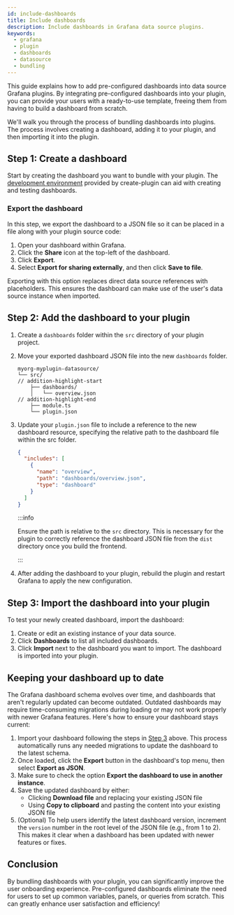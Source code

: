 ```yaml
---
id: include-dashboards
title: Include dashboards
description: Include dashboards in Grafana data source plugins.
keywords:
  - grafana
  - plugin
  - dashboards
  - datasource
  - bundling
---
```


This guide explains how to add pre-configured dashboards into data source Grafana plugins. By integrating pre-configured dashboards into your plugin, you can provide your users with a ready-to-use template, freeing them from having to build a dashboard from scratch.

We'll walk you through the process of bundling dashboards into plugins. The process involves creating a dashboard, adding it to your plugin, and then importing it into the plugin.

## Step 1: Create a dashboard

Start by creating the dashboard you want to bundle with your plugin. The [development environment](/set-up/) provided by create-plugin can aid with creating and testing dashboards.

### Export the dashboard

In this step, we export the dashboard to a JSON file so it can be placed in a file along with your plugin source code:

1. Open your dashboard within Grafana.
1. Click the **Share** icon at the top-left of the dashboard.
1. Click **Export**.
1. Select **Export for sharing externally**, and then click **Save to file**.

Exporting with this option replaces direct data source references with placeholders. This ensures the dashboard can make use of the user's data source instance when imported.

## Step 2: Add the dashboard to your plugin

1. Create a `dashboards` folder within the `src` directory of your plugin project.

1. Move your exported dashboard JSON file into the new `dashboards` folder.
   ```shell
   myorg-myplugin-datasource/
   └── src/
   // addition-highlight-start
       ├── dashboards/
       │   └── overview.json
   // addition-highlight-end
       ├── module.ts
       └── plugin.json
   ```
1. Update your `plugin.json` file to include a reference to the new dashboard resource, specifying the relative path to the dashboard file within the src folder.

   ```json title="src/plugin.json"
   {
     "includes": [
       {
         "name": "overview",
         "path": "dashboards/overview.json",
         "type": "dashboard"
       }
     ]
   }
   ```

   :::info

   Ensure the path is relative to the `src` directory. This is necessary for the plugin to correctly reference the dashboard JSON file from the `dist` directory once you build the frontend.

   :::

1. After adding the dashboard to your plugin, rebuild the plugin and restart Grafana to apply the new configuration.

## Step 3: Import the dashboard into your plugin

To test your newly created dashboard, import the dashboard:

1. Create or edit an existing instance of your data source.
1. Click **Dashboards** to list all included dashboards.
1. Click **Import** next to the dashboard you want to import. The dashboard is imported into your plugin.

## Keeping your dashboard up to date

The Grafana dashboard schema evolves over time, and dashboards that aren't regularly updated can become outdated. Outdated dashboards may require time-consuming migrations during loading or may not work properly with newer Grafana features. Here's how to ensure your dashboard stays current:

1. Import your dashboard following the steps in [Step 3](#step-3-import-the-dashboard-into-your-plugin) above. This process automatically runs any needed migrations to update the dashboard to the latest schema.
1. Once loaded, click the **Export** button in the dashboard's top menu, then select **Export as JSON**.
1. Make sure to check the option **Export the dashboard to use in another instance**.
1. Save the updated dashboard by either:
   - Clicking **Download file** and replacing your existing JSON file
   - Using **Copy to clipboard** and pasting the content into your existing JSON file
1. (Optional) To help users identify the latest dashboard version, increment the `version` number in the root level of the JSON file (e.g., from 1 to 2). This makes it clear when a dashboard has been updated with newer features or fixes.

## Conclusion

By bundling dashboards with your plugin, you can significantly improve the user onboarding experience. Pre-configured dashboards eliminate the need for users to set up common variables, panels, or queries from scratch. This can greatly enhance user satisfaction and efficiency!
